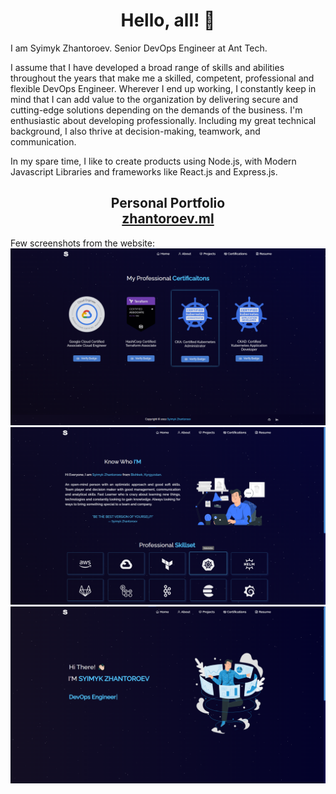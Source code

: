 <h1 align="center"> 
    Hello, all! 👋
</h1>

I am Syimyk Zhantoroev. Senior DevOps Engineer at Ant Tech.

I assume that I have developed a broad range of skills and abilities throughout the years that make me a skilled, competent, professional and flexible DevOps Engineer. Wherever I end up working, I constantly keep in mind that I can add value to the organization by delivering secure and cutting-edge solutions depending on the demands of the business. I'm enthusiastic about developing professionally. Including my great technical background, I also thrive at decision-making, teamwork, and communication.

In my spare time, I like to create products using Node.js, with Modern Javascript Libraries and frameworks like React.js and Express.js. 


<h2 align="center"> 
    Personal Portfolio <br />
    <a href="https://www.zhantoroev.ml" target="_blank">zhantoroev.ml</a>
</h2>
Few screenshots from the website:
<div align="center">
  <img alt="Certifications" src="./images/certifications.png" />
  <img alt="About" src="./images/about.png" />
  <img alt="Home" src="./images/home.png" />
</div>